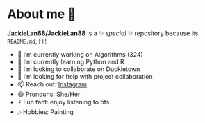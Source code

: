 # About me 👋


**JackieLan88/JackieLan88** is a ✨ _special_ ✨ repository because its `README.md`, Hi!

- 🔭 I’m currently working on Algorithms (324)
- 🌱 I’m currently learning Python and R
- 👯 I’m looking to collaborate on Duckietown
- 🤔 I’m looking for help with project collaboration
- 📫 Reach out: [Instagram](https://www.instagram.com/jackie_lan7?igsh=MWtkb2xzMGcyd2IyZw==)
- 😄 Pronouns: She/Her
- ⚡ Fun fact: enjoy listening to bts
- 🎶 Hobbies: Painting
  
